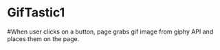 # GifTastic1

#When user clicks on a button, page grabs gif image from giphy API and places them on the page. 